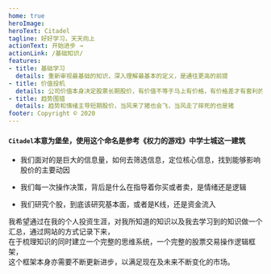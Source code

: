 ```yaml
---
home: true
heroImage: 
heroText: Citadel
tagline: 好好学习，天天向上 
actionText: 开始进步 →
actionLink: /基础知识/
features:
- title: 基础学习
  details: 重新审视最基础的知识，深入理解最基本的定义，是通往更高的前提
- title: 价值投机
  details: 公司价值本身决定股票长期股价，有价值不等于马上有价格，有价格差才有套利的基础
- title: 趋势围猎
  details: 趋势和情绪主导短期股价，当风来了猪也会飞，当风走了摔死的也是猪
footer: Copyright © 2020
---
```



#### `Citadel`本意为堡垒，使用这个命名是参考《权力的游戏》中学士城这一建筑

- 我们面对的是巨大的信息量，如何去筛选信息，定位核心信息，找到能够影响股价的主要动因

- 我们每一次操作决策，背后是什么在指导着你买或者卖，是情绪还是逻辑

- 我们研究个股，到底该研究基本面，或者是K线，还是资金流入

我希望通过在我的个人投资生涯，对我所知道的知识以及我去学习到的知识做一个汇总，通过网站的方式记录下来，  
在于梳理知识的同时建立一个完整的思维系统，一个完整的股票交易操作逻辑框架，  
这个框架本身亦需要不断更新进步，以满足现在及未来不断变化的市场。